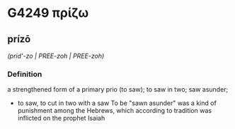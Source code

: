 # G4249 πρίζω

## prízō

_(prid'-zo | PREE-zoh | PREE-zoh)_

### Definition

a strengthened form of a primary prio (to saw); to saw in two; saw asunder; 

- to saw, to cut in two with a saw To be &quot;sawn asunder&quot; was a kind of punishment among the Hebrews, which according to tradition was inflicted on the prophet Isaiah

